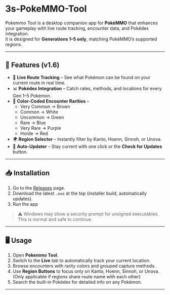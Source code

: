 ﻿# 3s-PokeMMO-Tool

Pokemmo Tool is a desktop companion app for **PokéMMO** that enhances your gameplay with live route tracking, encounter data, and Pokédex integration.  
It is designed for **Generations 1–5 only**, matching PokéMMO’s supported regions.

---

## 🚀 Features (v1.6)
- 📍 **Live Route Tracking** – See what Pokémon can be found on your current route in real time.  
- 📊 **Pokédex Integration** – Catch rates, methods, and locations for every Gen 1–5 Pokémon.  
- 🎨 **Color-Coded Encounter Rarities** –  
  - Very Common → Brown  
  - Common → White  
  - Uncommon → Green  
  - Rare → Blue  
  - Very Rare → Purple  
  - Horde → Red  
- 🌍 **Region Selector** – Instantly filter by Kanto, Hoenn, Sinnoh, or Unova.  
- 🔄 **Auto-Updater** – Stay current with one click or the **Check for Updates** button.  

---

## 📥 Installation
1. Go to the [Releases](https://github.com/muphy09/3s-PokeMMO-Tool/releases) page.  
2. Download the latest `.exe` at the top (installer build, automatically updates).  
3. Run the app  

> ⚠️ Windows may show a security prompt for unsigned executables. This is normal and safe to continue.

---

## 🖥 Usage
1. Open **Pokemmo Tool**.  
2. Switch to the **Live** tab to automatically track your current location.  
3. Browse encounters with rarity colors and grouped capture methods.  
4. Use **Region Buttons** to focus only on Kanto, Hoenn, Sinnoh, or Unova. (Only applicable if regions share route name with each other) 
5. Search the built-in Pokédex for detailed info on any Pokémon.  

---


